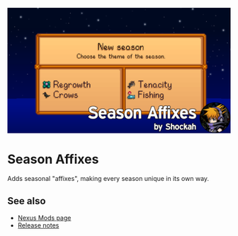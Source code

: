 ![Banner](../Banner.png)

# Season Affixes
Adds seasonal "affixes", making every season unique in its own way.

## See also
* [Nexus Mods page](https://www.nexusmods.com/stardewvalley/mods/16297)
* [Release notes](release-notes.md)